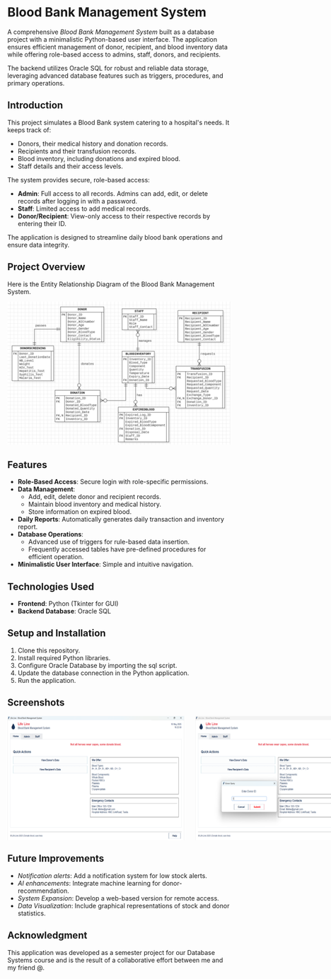 # Blood Bank Management System

A comprehensive *Blood Bank Management System* built as a database project with a minimalistic Python-based user interface. The application ensures efficient management of donor, recipient, and blood inventory data while offering role-based access to admins, staff, donors, and recipients.

The backend utilizes Oracle SQL for robust and reliable data storage, leveraging advanced database features such as triggers, procedures, and primary operations.


## Introduction

This project simulates a Blood Bank system catering to a hospital's needs. It keeps track of:

* Donors, their medical history and donation records.
* Recipients and their transfusion records.
* Blood inventory, including donations and expired blood.
* Staff details and their access levels.

The system provides secure, role-based access:

* **Admin**: Full access to all records. Admins can add, edit, or delete records after logging in with a password.
* **Staff**: Limited access to add medical records.
* **Donor/Recipient**: View-only access to their respective records by entering their ID.

The application is designed to streamline daily blood bank operations and ensure data integrity.

## Project Overview 

Here is the Entity Relationship Diagram of the Blood Bank Management System.

![Entity Relationship Diagram](ERD.png)


## Features

* **Role-Based Access**:
  Secure login with role-specific permissions.
* **Data Management**:
  * Add, edit, delete donor and recipient records.
  * Maintain blood inventory and medical history.
  * Store information on expired blood.
* **Daily Reports**:
  Automatically generates daily transaction and inventory report.
* **Database Operations**:
  * Advanced use of triggers for rule-based data insertion.
  * Frequently accessed tables have pre-defined procedures for efficient operation.
* **Minimalistic User Interface**: Simple and intuitive navigation.


## Technologies Used

* **Frontend**: Python (Tkinter for GUI)
* **Backend Database**: Oracle SQL


## Setup and Installation

1. Clone this repository.
2. Install required Python libraries.
3. Configure Oracle Database by importing the sql script.
4. Update the database connection in the Python application.
5. Run the application.


## Screenshots

<div style="display: flex; gap: 25px;">
  <img src="./Screenshots/Home%20Tab.png" alt="Home Tab" width="400"/>
  <img src="./Screenshots/Role%20based%20view.png" alt="Donor ID Access" width="400"/>
  <img src="./Screenshots/Record%20View.png" alt="Record View" width="400"/>
  <img src="./Screenshots/Admin%20Tab.png" alt="Admin Tab" width="400"/>
  <img src="./Screenshots/Admin%20Authentication.png" alt="Admin Authentication" width="400"/>
  <img src="./Screenshots/Admin%20Panel.png" alt="Admin Panel" width="400"/>
  <img src="./Screenshots/Insertion%20form.png" alt="Insertion Form" width="400"/>
  <img src="./Screenshots/Triggered%20an%20event.png" alt="Event Trigger" width="400"/>
  <img src="./Screenshots/Updation%20Window.png" alt="Updation Window" width="400"/>
  <img src="./Screenshots/Performing%20Updation.png" alt="Update" width="500"/>
  <img src="./Screenshots/Successful%20Update%20Alert.png" alt="Update Successful" width="500"/>
  <img src="./Screenshots/Table%20View%20with%20modification%20options.png" alt="Table View" width="500"/>
  <img src="./Screenshots/Staff%20Login.png" alt="Staff Login" width="500"/>
  <img src="./Screenshots/Staff%20View%20restricted.png" alt="Staff View" width="500"/>
</div>


## Future Improvements

* *Notification alerts*:
  Add a notification system for low stock alerts.
* *AI enhancements*:
  Integrate machine learning for donor-recommendation.
* *System Expansion*:
  Develop a web-based version for remote access.
* *Data Visualization*:
  Include graphical representations of stock and donor statistics.


## Acknowledgment

This application was developed as a semester project for our Database Systems course and is the result of a collaborative effort between me and my friend @.



